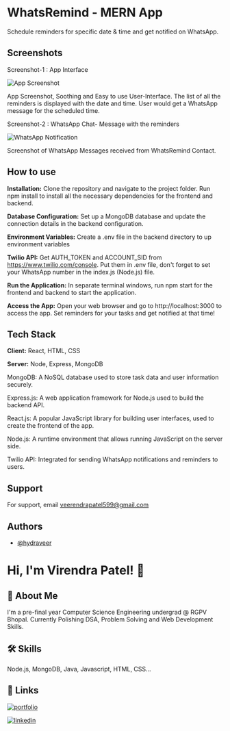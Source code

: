 # WhatsRemind - MERN App

Schedule reminders for specific date &amp; time and get notified on WhatsApp.



## Screenshots


Screenshot-1 : App Interface


![App Screenshot](screenshot/Screenshot(38).png)


App Screenshot, Soothing and Easy to use User-Interface. The list of all the reminders is displayed with the date and time. User would get a WhatsApp message for the scheduled time.



Screenshot-2 : WhatsApp Chat- Message with the reminders


![WhatsApp Notification](screenshot/Screenshot(39).png)


Screenshot of WhatsApp Messages received from WhatsRemind Contact.



## How to use

**Installation:** Clone the repository and navigate to the project folder. Run npm install to install all the necessary dependencies for the frontend and backend.

**Database Configuration:** Set up a MongoDB database and update the connection details in the backend configuration.

**Environment Variables:** Create a .env file in the backend directory to up environment variables

**Twilio API:** Get AUTH_TOKEN and ACCOUNT_SID from https://www.twilio.com/console. Put them in .env file, don't forget to set your WhatsApp number in the index.js (Node.js) file.

**Run the Application:** In separate terminal windows, run npm start for the frontend and backend to start the application.

**Access the App:** Open your web browser and go to http://localhost:3000 to access the app.
Set reminders for your tasks and get notified at that time!



## Tech Stack

**Client:** React, HTML, CSS

**Server:** Node, Express, MongoDB

MongoDB: A NoSQL database used to store task data and user information securely.

Express.js: A web application framework for Node.js used to build the backend API.

React.js: A popular JavaScript library for building user interfaces, used to create the frontend of the app.

Node.js: A runtime environment that allows running JavaScript on the server side.

Twilio API: Integrated for sending WhatsApp notifications and reminders to users.



## Support

For support, email veerendrapatel599@gmail.com



## Authors

- [@hydraveer](https://github.com/hydraveer)



# Hi, I'm Virendra Patel! 👋

## 🚀 About Me

I'm a pre-final year Computer Science Engineering undergrad @ RGPV Bhopal. Currently Polishing DSA, Problem Solving and Web Development Skills.

## 🛠 Skills

Node.js, MongoDB, Java, Javascript, HTML, CSS...

## 🔗 Links

[![portfolio](https://img.shields.io/badge/website-000000?style=for-the-badge&logo=About.me&logoColor=white)](https://virendrapatel.netlify.app/)

[![linkedin](https://img.shields.io/badge/linkedin-0A66C2?style=for-the-badge&logo=linkedin&logoColor=white)](https://www.linkedin.com/in/virendra-patel-a44202202/)


